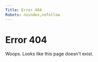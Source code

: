 ```yaml
---
Title: Error 404
Robots: noindex,nofollow
---
```


Error 404
=========

Woops. Looks like this page doesn't exist.
